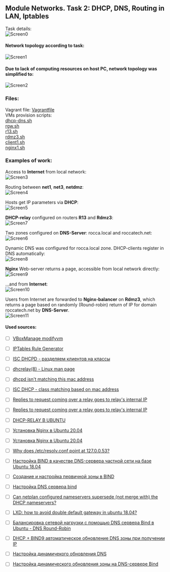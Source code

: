 ## Module Networks. Task 2: DHCP, DNS, Routing in LAN, Iptables  

Task details:  
![Screen0](./task_images/Screenshot_0.png)  

#### Network topology according to task:
![Screen1](./task_images/Screenshot_1.png)  
#### Due to lack of computing resources on host PC, network topology was simplified to:
![Screen2](./task_images/Screenshot_2.png)  

### Files:
Vagrant file: [Vagrantfile](./Vagrantfile)  
VMs provision scripts:  
[dhcp-dns.sh](./dhcp-dns.sh)  
[rgw.sh](./rgw.sh)  
[r13.sh](./r13.sh)  
[rdmz3.sh](./rdmz3.sh)  
[client1.sh](./client1.sh)  
[nginx1.sh](./nginx1.sh)  

### Examples of work:  

Access to **Internet** from local network:  
![Screen3](./task_images/Screenshot_3.png)  

Routing between **net1**, **net3**, **netdmz**:  
![Screen4](./task_images/Screenshot_4.png)  

Hosts get IP parameters via **DHCP**:  
![Screen5](./task_images/Screenshot_5.png)  

**DHCP-relay** configured on routers **R13** and **Rdmz3**:  
![Screen7](./task_images/Screenshot_7.png)  

Two zones configured on **DNS-Server**: rocca.local and roccatech.net:  
![Screen6](./task_images/Screenshot_6.png)  

Dynamic DNS was configured for rocca.local zone. DHCP-clients register in DNS automatically:       
![Screen8](./task_images/Screenshot_8.png)  

**Nginx** Web-server returns a page, accessible from local network directly:        
![Screen9](./task_images/Screenshot_9.png)  

...and from **Internet**:  
![Screen10](./task_images/Screenshot_10.png)  

Users from Internet are forwarded to **Nginx-balancer** on **Rdmz3**, which returns a page based on randomly (Round-robin) return of IP for domain roccatech.net by **DNS-Server**.  
![Screen11](./task_images/Screenshot_11.png)



#### Used sources:  
- [ ] [VBoxManage modifyvm](https://docs.oracle.com/en/virtualization/virtualbox/6.0/user/vboxmanage-modifyvm.html)
- [ ] [IPTables Rule Generator](https://iptablesgenerator.totalbits.com/)
- [ ] [ISC DHCPD - разделяем клиентов на классы](https://unixforum.org/viewtopic.php?t=150654)
- [ ] [dhcrelay(8) - Linux man page](https://linux.die.net/man/8/dhcrelay)
- [ ] [dhcpd isn't matching this mac address](https://unix.stackexchange.com/questions/417814/dhcpd-isnt-matching-this-mac-address)
- [ ] [ISC DHCP - class matching based on mac address](https://www.linuxquestions.org/questions/linux-networking-3/isc-dhcp-class-matching-based-on-mac-address-825866/)
- [ ] [Replies to request coming over a relay goes to relay's internal IP](https://serverfault.com/questions/435453/replies-to-request-coming-over-a-relay-goes-to-relays-internal-ip-not-to-origi)
- [ ] [Replies to request coming over a relay goes to relay's internal IP](https://serverfault.com/questions/435453/replies-to-request-coming-over-a-relay-goes-to-relays-internal-ip-not-to-origi)
- [ ] [DHCP-RELAY В UBUNTU](https://poligon218.ru/2020/01/12/dhcp-relay-%D0%B2-linux/)
- [ ] [Установка Nginx в Ubuntu 20.04](https://www.digitalocean.com/community/tutorials/how-to-install-nginx-on-ubuntu-20-04-ru)
- [ ] [Установка Nginx в Ubuntu 20.04](https://www.digitalocean.com/community/tutorials/how-to-install-nginx-on-ubuntu-20-04-ru)
- [ ] [Why does /etc/resolv.conf point at 127.0.0.53?](https://unix.stackexchange.com/questions/612416/why-does-etc-resolv-conf-point-at-127-0-0-53)
- [ ] [Настройка BIND в качестве DNS-сервера частной сети на базе Ubuntu 18.04](https://www.digitalocean.com/community/tutorials/how-to-configure-bind-as-a-private-network-dns-server-on-ubuntu-18-04-ru)
- [ ] [Создание и настройка первичной зоны в BIND](https://www.dmosk.ru/miniinstruktions.php?mini=bind-primary)
- [ ] [Настройка DNS сервера bind](https://redos.red-soft.ru/base/server-configuring/customize-dns/customize-dns-bind/)
- [ ] [Can netplan configured nameservers supersede (not merge with) the DHCP nameservers?](https://askubuntu.com/questions/1001241/can-netplan-configured-nameservers-supersede-not-merge-with-the-dhcp-nameserve)
- [ ] [LXD: how to avoid double default gateway in ubuntu 18.04?](https://askubuntu.com/questions/1115213/lxd-how-to-avoid-double-default-gateway-in-ubuntu-18-04)
- [ ] [Балансировка сетевой нагрузки с помощью DNS сервера Bind в Ubuntu - DNS Round-Robin](https://howitmake.ru/blog/ubuntu/107.html)
- [ ] [DHCP + BIND9 автоматическое обновление DNS зоны при получении IP](http://helpers.com.ua/linux/bind/dhcp-bind9-avtomaticheskoe-obnovlenie-dns-zony-pri-poluchenii-ip/)
- [ ] [Настройка динамичекого обновления DNS](https://www.opennet.ru/base/net/auto_dns_dhcp.txt.html)
- [ ] [Настройка динамического обновления зоны на DNS-сервере Bind](https://linux-admins.ru/article.php?id_article=77&article_title=%D0%9D%D0%B0%D1%81%D1%82%D1%80%D0%BE%D0%B9%D0%BA%D0%B0%20%D0%B4%D0%B8%D0%BD%D0%B0%D0%BC%D0%B8%D1%87%D0%B5%D1%81%D0%BA%D0%BE%D0%B3%D0%BE%20%D0%BE%D0%B1%D0%BD%D0%BE%D0%B2%D0%BB%D0%B5%D0%BD%D0%B8%D1%8F%20%D0%B7%D0%BE%D0%BD%D1%8B%20%D0%BD%D0%B0%20DNS-%D1%81%D0%B5%D1%80%D0%B2%D0%B5%D1%80%D0%B5%20Bind)  









